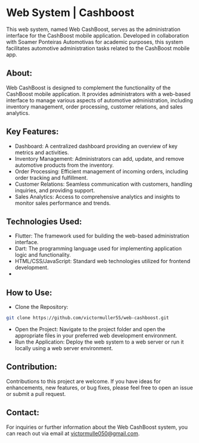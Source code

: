 # Web System | Cashboost

This web system, named Web CashBoost, serves as the administration interface for the CashBoost mobile application. Developed in collaboration with Soamer Ponteiras Automotivas for academic purposes, this system facilitates automotive administration tasks related to the CashBoost mobile app.

## About:
Web CashBoost is designed to complement the functionality of the CashBoost mobile application. It provides administrators with a web-based interface to manage various aspects of automotive administration, including inventory management, order processing, customer relations, and sales analytics.

## Key Features:

- Dashboard: A centralized dashboard providing an overview of key metrics and activities.
- Inventory Management: Administrators can add, update, and remove automotive products from the inventory.
- Order Processing: Efficient management of incoming orders, including order tracking and fulfillment.
- Customer Relations: Seamless communication with customers, handling inquiries, and providing support.
- Sales Analytics: Access to comprehensive analytics and insights to monitor sales performance and trends.

## Technologies Used:
- Flutter: The framework used for building the web-based administration interface.
- Dart: The programming language used for implementing application logic and functionality.
- HTML/CSS/JavaScript: Standard web technologies utilized for frontend development.
- 
## How to Use:
- Clone the Repository:

```bash
git clone https://github.com/victormuller55/web-cashboost.git
```

- Open the Project: Navigate to the project folder and open the appropriate files in your preferred web development environment.
- Run the Application: Deploy the web system to a web server or run it locally using a web server environment.

## Contribution:
Contributions to this project are welcome. If you have ideas for enhancements, new features, or bug fixes, please feel free to open an issue or submit a pull request.

## Contact:
For inquiries or further information about the Web CashBoost system, you can reach out via email at victormulle050@gmail.com.
